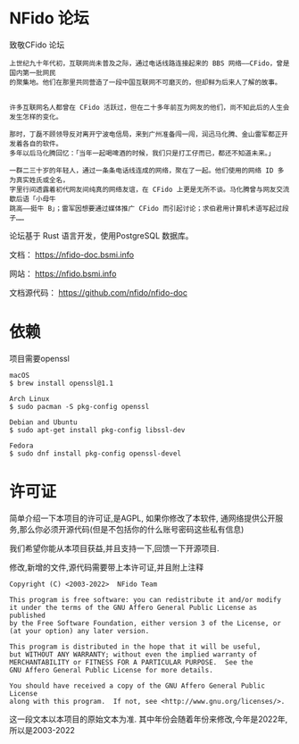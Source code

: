# NFido 论坛

致敬CFido 论坛


    上世纪九十年代初，互联网尚未普及之际，通过电话线路连接起来的 BBS 网络——CFido，曾是国内第一批网民
    的聚集地。他们在那里共同营造了一段中国互联网不可磨灭的，但却鲜为后来人了解的故事。
    
    
    许多互联网名人都曾在 CFido 活跃过，但在二十多年前互为网友的他们，尚不知此后的人生会发生怎样的变化。
    
    那时，丁磊不顾领导反对离开宁波电信局，来到广州准备闯一闯，润迅马化腾、金山雷军都正开发着各自的软件。
    多年以后马化腾回忆：「当年一起喝啤酒的时候，我们只是打工仔而已，都还不知道未来。」
    
    一群二三十岁的年轻人，通过一条条电话线连成的网络，聚在了一起。他们使用的网络 ID 多为真实姓氏或全名，
    字里行间透露着初代网友间纯真的网络友谊，在 CFido 上更是无所不谈。马化腾曾与网友交流歇后语「小母牛
    跳高——挺牛 B」；雷军因想要通过媒体推广 CFido 而引起讨论；求伯君用计算机术语写起过段子……

论坛基于 Rust 语言开发，使用PostgreSQL 数据库。

文档： https://nfido-doc.bsmi.info

网站： https://nfido.bsmi.info

文档源代码： https://github.com/nfido/nfido-doc


#  依赖

项目需要openssl 

```
macOS
$ brew install openssl@1.1

Arch Linux
$ sudo pacman -S pkg-config openssl

Debian and Ubuntu
$ sudo apt-get install pkg-config libssl-dev

Fedora
$ sudo dnf install pkg-config openssl-devel
```

# 许可证

简单介绍一下本项目的许可证,是AGPL, 如果你修改了本软件, 通网络提供公开服务,那么你必须开源代码(但是不包括你的什么账号密码这些私有信息)

我们希望你能从本项目获益,并且支持一下,回馈一下开源项目.

修改,新增的文件,源代码需要带上本许可证,并且附上注释

    Copyright (C) <2003-2022>  NFido Team

    This program is free software: you can redistribute it and/or modify
    it under the terms of the GNU Affero General Public License as published
    by the Free Software Foundation, either version 3 of the License, or
    (at your option) any later version.

    This program is distributed in the hope that it will be useful,
    but WITHOUT ANY WARRANTY; without even the implied warranty of
    MERCHANTABILITY or FITNESS FOR A PARTICULAR PURPOSE.  See the
    GNU Affero General Public License for more details.

    You should have received a copy of the GNU Affero General Public License
    along with this program.  If not, see <http://www.gnu.org/licenses/>.

这一段文本以本项目的原始文本为准. 其中年份会随着年份来修改,今年是2022年,所以是2003-2022